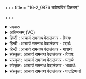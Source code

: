 +++
title = "16-2_0876 तपोष्पवित्रं विततम्"

+++
<details><summary>पदपाठः</summary>

त꣡पोः꣢꣯। प꣣वि꣡त्र꣢म्। वि꣡तत꣢꣯म्। वि। त꣣तम्। दिवः꣢। प꣣दे꣢। अ꣡र्च꣢꣯न्तः। अ꣣स्य। त꣡न्त꣢꣯वः। वि। अ꣣स्थिरन्। अ꣡व꣢꣯न्ति। अ꣣स्य। पविता꣡र꣢म्। आ꣣श꣡वः꣢। दि꣣वः꣢। पृ꣣ष्ठ꣢म्। अ꣡धि꣢꣯। रो꣣हन्ति। ते꣡ज꣢꣯सा। ८७६।
</details>

<details><summary>अधिमन्त्रम् (VC)</summary>

- पवमानः सोमः
- पवित्र आङ्गिरसः
- जगती
- निषादः
</details>

<details><summary>हिन्दी : आचार्य रामनाथ वेदालंकार - विषयः</summary>

अगले मन्त्र में परमात्मा से रचे गए सूर्य के कर्मों का वर्णन है।
</details>

<details><summary>हिन्दी : आचार्य रामनाथ वेदालंकार - पदार्थः</summary>

पदार्थान्वय -  (तपोः) तेजस्वी सोम परमात्मा की कृति (पवित्रम्) पवित्रता का साधन सूर्य (दिवः पदे) द्युलोक में (विततम्)फैला हुआ है। (अस्य) इस सूर्य की (अर्चन्तः) दीप्त होती हुई (तन्तवः) किरणें (व्यस्थिरन्) विविध स्थानों में स्थित होती हैं। (अस्य) इस सूर्य की (आशवः) शीघ्रगामी किरणें (पवितारम्) शुद्धिकर्ता वायु की (अवन्ति) रक्षा करती हैं। इसी सूर्य के (तेजसा) ताप से,समुद्र के जल भाप बनकर (दिवः पृष्ठम्) आकाश के पृष्ठ पर (अधि रोहन्ति) चढ़ते हैं और मेघ के आकार को प्राप्त करते हैं ॥२॥
</details>

<details><summary>हिन्दी : आचार्य रामनाथ वेदालंकार - भावार्थः</summary>

भावार्थ -  परमात्मा ने ही तेजोमय सूर्य रचा है,जिसकी किरणें पदार्थों का शोधन,समुद्रजलों को भाप बनाना,भाप को ऊपर ले जाना,बादल बनाना इत्यादि विविध कार्य करती हैं ॥२॥
</details>

<details><summary>संस्कृत : आचार्य रामनाथ वेदालंकार - विषयः</summary>

अथ परमात्मविरचितस्य सूर्य्यस्य कर्माणि वर्णयति।
</details>

<details><summary>संस्कृत : आचार्य रामनाथ वेदालंकार - पदार्थः</summary>

पदार्थान्वय -  (तपोः) तेजस्विनः सोमस्य परमात्मनः कृतिः (पवित्रम्) पवित्रतासाधनं सूर्यः।[सूर्यः पवित्रमुच्यते। निरु० ५।६।] (दिवः पदे) द्युलोके (विततम्) विस्तीर्णमस्ति। (अस्य) सूर्यस्य (अर्चन्तः) दीप्यमानाः२(तन्तवः) किरणाः (व्यस्थिरन्) विविधेषु स्थानेषु तिष्ठन्ति।[विपूर्वात् ष्ठा गतिनिवृत्तौ इति धातोः लुङि छान्दसो झस्य रन् आदेशः सिचो लोपश्च।] (अस्य) सूर्यस्य (आशवः) शीघ्रगामिनः किरणाः (पवितारम्) शोधकं वायुम् (अवन्ति) रक्षन्ति,अस्यैव सूर्यस्य (तेजसा) तापेन समुद्रजलानि वाष्पीभूय (दिवः पृष्ठम्) आकाशस्य पृष्ठम् (अधि रोहन्ति) अधिगच्छन्ति,मेघाकारतां च प्रपद्यन्ते ॥२॥
</details>

<details><summary>संस्कृत : आचार्य रामनाथ वेदालंकार - भावार्थः</summary>

भावार्थ -  परमात्मनैव तेजोमयः सूर्यो रचितो यस्य रश्मयः पदार्थशोधनं,समुद्रजलानां वाष्पीकरणं वाष्पतस्योपरि नयनं,मेघनिर्माणमित्यादीनि विविधानि कार्याणि कुर्वन्ति ॥२॥
</details>

<details><summary>संस्कृत : आचार्य रामनाथ वेदालंकार - पादटिप्पनी</summary>

टिप्पनी -   १. ऋ० ९।८३।२, ‘ऽर्चन्तो’, ‘पवितार’, ‘रोहन्ति तेजसा’ इत्यत्र क्रमेण ‘रोच॑न्तो’, ‘पवी॒ तार॑’, ‘तिष्ठन्ति चेत॑सा’ इति पाठः। २. अर्चन्तः दीप्यमानाः इति सा०। ऋग्वेदे ‘अर्चन्तः’ इत्यत्र ‘शोचन्तः’ इत्येव पाठः।
</details>
